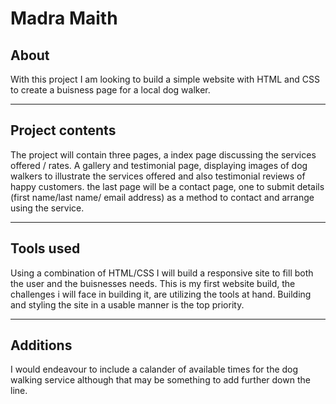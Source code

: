 <h1>Madra Maith</h1>

<h2>About</h2>
<p>With this project I am looking to build a simple website with HTML and CSS to create a buisness page for a local dog walker.</p>
<hr>
<h2>Project contents</h2>
<p>The project will contain three pages, a index page discussing the services offered / rates.
A gallery and testimonial page, displaying images of dog walkers to illustrate the services offered and also testimonial reviews of happy customers.
the last page will be a contact page, one to submit details (first name/last name/ email address) as a method to contact and arrange using the service.
</p>
<hr>
<h2>Tools used</h2>
<p>Using a combination of HTML/CSS I will build a responsive site to fill both the user and the buisnesses needs.
This is my first website build, the challenges i will face in building it, are utilizing the tools at hand. 
Building and styling the site in a usable manner is the top priority.</p>
<hr>
<h2>Additions</h2>
<p>I would endeavour to include a calander of available times for the dog walking service although that may be something to add further down the line.</p>
